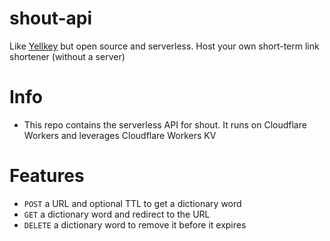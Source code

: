 # shout-api
Like [Yellkey](https://yellkey.com) but open source and serverless. Host your own short-term link shortener (without a server)

# Info
+ This repo contains the serverless API for shout. It runs on Cloudflare Workers and leverages Cloudflare Workers KV

# Features
+ `POST` a URL and optional TTL to get a dictionary word
+ `GET` a dictionary word and redirect to the URL
+ `DELETE` a dictionary word to remove it before it expires 